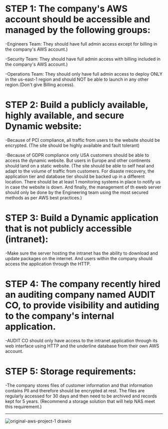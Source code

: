 

# STEP 1: The company's AWS account should be accessible and managed by the following groups:

-Engineers Team: They should have full admin access except for billing in the company's AWS account.)

-Security Team: They should have full admin access with billing included in the company's AWS account.)

-Operations Team: They should only have full admin access to deploy ONLY in the us-east-1 region and should NOT be able to launch in any other region.(Don't give Billing access). 


# STEP 2: Build a publicly available, highly available, and secure Dynamic website:

-Because of PCI compliance, all traffic from users to the website should be encrypted. (The site should be highly available and fault tolerant)

-Because of GDPR compliance only USA customers should be able to access the dynamic website. But users in Europe and other continents should land on a static website. (The site should be able to self heal and adapt to the volume of traffic from customers. For disaste rrecovery, the application tier and database tier should be backed up in a different location. There should be at least 1 monitoring systems in place to notify us in case the website is down. And finally, the management of th eweb server should only be done by the Engineering team using the most secured methods as per AWS best practices.)


# STEP 3: Build a Dynamic application that is not publicly accessible (intranet):

-Make sure the server hosting the intranet has the ability to download and update packages on the internet. And users within the company should access the application through the HTTP.


# STEP 4: The company recently hired an auditing company named AUDIT CO, to provide visibility and autiding to the company's internal application.

-AUDIT CO should only have access to the intranet application through its web interface using HTTP and the underline database from their own AWS account.

# STEP 5: Storage requirements:

-The company stores files of customer information and that information contains PII and therefore should be encrypted at rest. The files are regularly accessed for 30 days and then need to be archived and records kept for 5 years. (Recommend a storage solution that will help NAS meet this requirement.) 



---------------------------------------------------------------

![original-aws-project-1 drawio](https://user-images.githubusercontent.com/94193627/211176980-e5955e94-04c1-434f-b6c3-d2df0ebe1604.svg)
